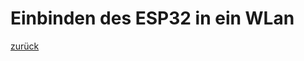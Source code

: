    <link rel="stylesheet" href="https://hi2272.github.io/StyleMD.css">

# Einbinden des ESP32 in ein WLan

   [zurück](../index.html)   
